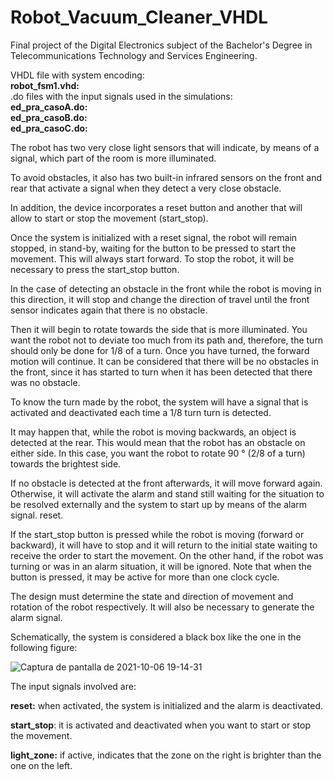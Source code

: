 # Robot_Vacuum_Cleaner_VHDL

Final project of the Digital Electronics subject of the Bachelor's Degree in Telecommunications Technology and Services Engineering. 

VHDL file with system encoding:\
**robot_fsm1.vhd:** \
.do files with the input signals used in the simulations:\
**ed_pra_casoA.do:** \
**ed_pra_casoB.do:** \
**ed_pra_casoC.do:** 

The robot has two very close light sensors that will indicate, by means of a signal, which part of the room is more illuminated.

To avoid obstacles, it also has two built-in infrared sensors on the front and rear that activate a signal when they detect a very close obstacle.

In addition, the device incorporates a reset button and another that will allow to start or stop the movement (start_stop).

Once the system is initialized with a reset signal, the robot will remain stopped, in stand-by, waiting for the button to be pressed to start the movement. This will always start forward. To stop the robot, it will be necessary to press the start_stop button.

In the case of detecting an obstacle in the front while the robot is moving in this direction, it will stop and change the direction of travel until the front sensor indicates again that there is no obstacle.


Then it will begin to rotate towards the side that is more illuminated. You want the robot not to deviate too much from its path and, therefore, the turn should only be done for 1/8 of a turn. Once you have turned, the forward motion will continue. It can be considered that there will be no obstacles in the front, since it has started to turn when it has been detected that there was no obstacle. 

To know the turn made by the robot, the system will have a signal that is activated and deactivated each time a 1/8 turn turn is detected.

It may happen that, while the robot is moving backwards, an object is detected at the rear. This would mean that the robot has an obstacle on either side. In this case, you want the robot to rotate 90 ° (2/8 of a turn) towards the brightest side.

If no obstacle is detected at the front afterwards, it will move forward again. Otherwise, it will activate the alarm and stand still waiting for the situation to be resolved externally and the system to start up by means of the alarm signal.
reset.

If the start_stop button is pressed while the robot is moving (forward or backward), it will have to stop and it will return to the initial state waiting to receive the order to start the movement. On the other hand, if the robot was turning or was in an alarm situation, it will be ignored. Note that when the button is pressed, it may be active for more than one clock cycle. 

The design must determine the state and direction of movement and rotation of the robot respectively. It will also be necessary to generate the alarm signal.

Schematically, the system is considered a black box like the one in the following figure: 

![Captura de pantalla de 2021-10-06 19-14-31](https://user-images.githubusercontent.com/34940932/136252798-e82f17a5-ba8c-4a9d-9e84-5be907c01628.png)

The input signals involved are:

  **reset:** when activated, the system is initialized and the alarm is deactivated.
  
  **start_stop**: it is activated and deactivated when you want to start or stop the movement.
  
  **light_zone:** if active, indicates that the zone on the right is brighter than the one on the left.
  
  




